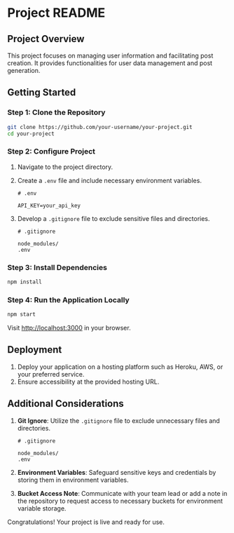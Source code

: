 # Project README

## Project Overview

This project focuses on managing user information and facilitating post creation. It provides functionalities for user data management and post generation.

## Getting Started

### Step 1: Clone the Repository

```bash
git clone https://github.com/your-username/your-project.git
cd your-project
```

### Step 2: Configure Project

1. Navigate to the project directory.
2. Create a `.env` file and include necessary environment variables.

    ```
    # .env

    API_KEY=your_api_key
    ```

3. Develop a `.gitignore` file to exclude sensitive files and directories.

    ```
    # .gitignore

    node_modules/
    .env
    ```

### Step 3: Install Dependencies

```bash
npm install
```

### Step 4: Run the Application Locally

```bash
npm start
```

Visit [http://localhost:3000](http://localhost:3000) in your browser.

## Deployment

1. Deploy your application on a hosting platform such as Heroku, AWS, or your preferred service.
2. Ensure accessibility at the provided hosting URL.

## Additional Considerations

1. **Git Ignore**: Utilize the `.gitignore` file to exclude unnecessary files and directories.

    ```
    # .gitignore

    node_modules/
    .env
    ```

2. **Environment Variables**: Safeguard sensitive keys and credentials by storing them in environment variables.

3. **Bucket Access Note**: Communicate with your team lead or add a note in the repository to request access to necessary buckets for environment variable storage.

Congratulations! Your project is live and ready for use.
